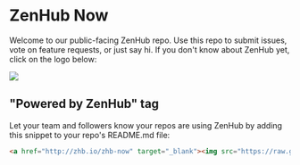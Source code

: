 ZenHub Now
==========

Welcome to our public-facing ZenHub repo. Use this repo to submit issues, vote on feature requests, or just say hi. If you don't know about ZenHub yet, click on the logo below:

<a href="http://zhb.io/zhb-now" target="_blank"><img src="https://raw.github.com/axiomzen/zenhub-now/master/powered-by-zenhub-720.png"/></a>

## "Powered by ZenHub" tag

Let your team and followers know your repos are using ZenHub by adding this snippet to your repo's README.md file:

```html
<a href="http://zhb.io/zhb-now" target="_blank"><img src="https://raw.github.com/axiomzen/zenhub-now/master/powered-by-zenhub-720.png" alt="Powered by ZenHub"/></a>
```
